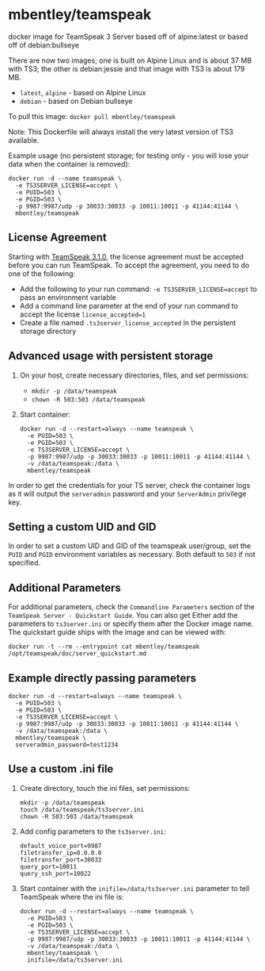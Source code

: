 # mbentley/teamspeak

docker image for TeamSpeak 3 Server
based off of alpine:latest
or
based off of debian:bullseye

There are now two images; one is built on Alpine Linux and is about 37 MB with TS3; the other is debian:jessie and that image with TS3 is about 179 MB.

- `latest`, `alpine` - based on Alpine Linux
- `debian` - based on Debian bullseye

To pull this image:
`docker pull mbentley/teamspeak`

Note: This Dockerfile will always install the very latest version of TS3 available.

Example usage (no persistent storage; for testing only - you will lose your data when the container is removed):

```
docker run -d --name teamspeak \
  -e TS3SERVER_LICENSE=accept \
  -e PUID=503 \
  -e PGID=503 \
  -p 9987:9987/udp -p 30033:30033 -p 10011:10011 -p 41144:41144 \
  mbentley/teamspeak
```

## License Agreement

Starting with [TeamSpeak 3.1.0](https://support.teamspeakusa.com/index.php?/Knowledgebase/Article/View/344/16/how-to-accept-the-server-license-agreement-server--310), the license agreement must be accepted before you can run TeamSpeak.  To accept the agreement, you need to do one of the following:

- Add the following to your run command: `-e TS3SERVER_LICENSE=accept` to pass an environment variable
- Add a command line parameter at the end of your run command to accept the license `license_accepted=1`
- Create a file named `.ts3server_license_accepted` in the persistent storage directory

## Advanced usage with persistent storage

1. On your host, create necessary directories, files, and set permissions:

    - `mkdir -p /data/teamspeak`
    - `chown -R 503:503 /data/teamspeak`

1. Start container:

    ```
    docker run -d --restart=always --name teamspeak \
      -e PUID=503 \
      -e PGID=503 \
      -e TS3SERVER_LICENSE=accept \
      -p 9987:9987/udp -p 30033:30033 -p 10011:10011 -p 41144:41144 \
      -v /data/teamspeak:/data \
      mbentley/teamspeak
    ```

In order to get the credentials for your TS server, check the container logs as it will output the `serveradmin` password and your `ServerAdmin` privilege key.

## Setting a custom UID and GID

In order to set a custom UID and GID of the teamspeak user/group, set the `PUID` and `PGID` environment variables as necessary.  Both default to `503` if not specified.

## Additional Parameters

For additional parameters, check the `Commandline Parameters` section of the `TeamSpeak Server - Quickstart Guide`.  You can also get Either add the parameters to `ts3server.ini` or specify them after the Docker image name.  The quickstart guide ships with the image and can be viewed with:

```
docker run -t --rm --entrypoint cat mbentley/teamspeak /opt/teamspeak/doc/server_quickstart.md
```

## Example directly passing parameters

```
docker run -d --restart=always --name teamspeak \
  -e PUID=503 \
  -e PGID=503 \
  -e TS3SERVER_LICENSE=accept \
  -p 9987:9987/udp -p 30033:30033 -p 10011:10011 -p 41144:41144 \
  -v /data/teamspeak:/data \
  mbentley/teamspeak \
  serveradmin_password=test1234
```

## Use a custom .ini file

1. Create directory, touch the ini files, set permissions:

    ```
    mkdir -p /data/teamspeak
    touch /data/teamspeak/ts3server.ini
    chown -R 503:503 /data/teamspeak
    ```

1. Add config parameters to the `ts3server.ini`:

    ```
    default_voice_port=9987
    filetransfer_ip=0.0.0.0
    filetransfer_port=30033
    query_port=10011
    query_ssh_port=10022
    ```

1. Start container with the `inifile=/data/ts3server.ini` parameter to tell TeamSpeak where the ini file is:

    ```
    docker run -d --restart=always --name teamspeak \
      -e PUID=503 \
      -e PGID=503 \
      -e TS3SERVER_LICENSE=accept \
      -p 9987:9987/udp -p 30033:30033 -p 10011:10011 -p 41144:41144 \
      -v /data/teamspeak:/data \
      mbentley/teamspeak \
      inifile=/data/ts3server.ini
    ```
